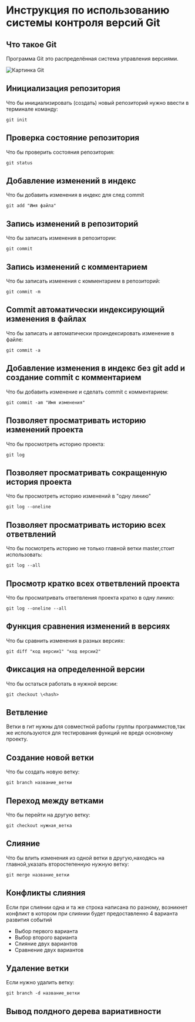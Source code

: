 # **Инструкция по использованию системы контроля версий Git**

## Что такое Git

Программа Git это распределённая система управления версиями.

![Картинка Git](123.jpeg)

## Инициализация репозитория 

Что бы инициализировать (создать) новый репозиторий нужно ввести в терминале команду:
    
    git init

## Проверка состояние репозитория

Что бы проверить состояния репозитория:

    git status

## Добавление изменений в индекс

Что бы добавить изменения в индекс для след commit 

    git add "Имя файла"

## Запись изменений в репозиторий

Что бы записать изменения в репозитории:

    git commit 

## Запись изменений с комментарием

Что бы записать изменения с комментарием в репозиторий:

    git commit -m

## Commit автоматически индексирующий изменения в файлах

Что бы записать и автоматически проиндексировать изменение в файле:


    git commit -a

## Добавление изменения в индекс без git add и создание commit с комментарием

Что бы добавить изменение и сделать commit с комментарием:

    git commit -am "Имя изменения"

## Позволяет просматривать историю изменений проекта

Что бы просмотреть историю проекта:

    git log

## Позволяет просматривать сокращенную история проекта

Что бы просмотреть историю изменений в "одну линию"

    git log --oneline

## Позволяет просматривать историю всех ответвлений 

Что бы посмотреть историю не только главной ветки master,стоит использовать:

    git log --all

## Просмотр кратко всех ответвлений проекта

Что бы просматривать ответвления проекта кратко в одну линию:

    git log --oneline --all

## Функция сравнения изменений в версиях

Что бы сравнить изменения в разных версиях:

    git diff "код версии1" "код версии2"

## Фиксация на определенной версии

Что бы остаться работать в нужной версии:

    git checkout \<hash>


## Ветвление

Ветки в гит нужны для совместной работы группы программистов,так же используются для тестирования функций не вредя основному проекту.


## Создание новой ветки

Что бы создать новую ветку:

    git branch название_ветки

## Переход между ветками

Что бы перейти на другую ветку:

    git checkout нужная_ветка

## Слияние 

Что бы влить изменения из одной ветки в другую,находясь на главной,указать второстепенную нужную ветку:

    git merge название_ветки

## Конфликты слияния

Если при слиянии одна и та же строка написана по разному, возникнет конфликт в котором при слиянии будет предоставленно 4 варианта развития событий

* Выбор первого варианта
* Выбор второго варианта
* Слияние двух вариантов
* Сравнение двух вариантов

## Удаление ветки

Если нужно удалить ветку:

    git branch -d название_ветки

## Вывод полдного дерева вариативности